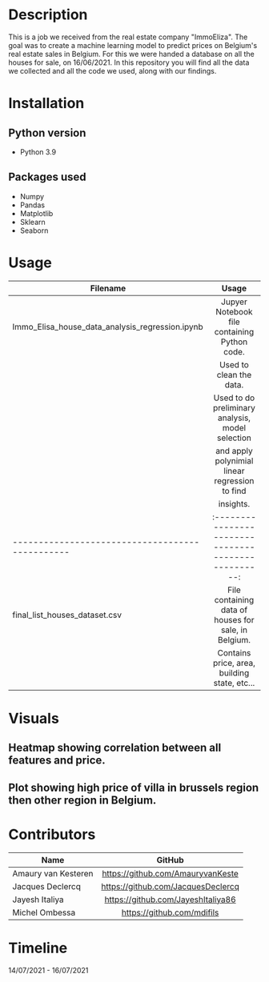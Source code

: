 # Description

This is a job we received from the real estate company "ImmoEliza".
The goal was to create a machine learning model to predict prices on Belgium's real estate sales in Belgium.
For this we were handed a database on all the houses for sale, on 16/06/2021.
In this repository you will find all the data we collected and all the code we used, along with our findings.

# Installation

## Python version

* Python 3.9


## Packages used

* Numpy
* Pandas
* Matplotlib
* Sklearn
* Seaborn

# Usage

|Filename                                       |Usage                                               |
|-----------------------------------------------|:--------------------------------------------------:|
|Immo_Elisa_house_data_analysis_regression.ipynb|Jupyer Notebook file containing Python code.        |
|                                               |Used to clean the data.                             |
|                                               |Used to do preliminary analysis, model selection    |
|                                               |and apply polynimial linear regression to find      |
|                                               |insights.                                           |
|-----------------------------------------------|:--------------------------------------------------:|
|final_list_houses_dataset.csv                  |File containing data of houses for sale, in Belgium.|
|                                               |Contains price, area, building state, etc...        |

# Visuals

## Heatmap showing correlation between all features and price.


## Plot showing high price of villa in brussels region then other region in Belgium.


# Contributors

|Name                 |GitHub                              |
|---------------------|:----------------------------------:|
|Amaury van Kesteren  |https://github.com/AmauryvanKeste   |
|Jacques Declercq     |https://github.com/JacquesDeclercq  |
|Jayesh Italiya       |https://github.com/JayeshItaliya86  |
|Michel Ombessa       |https://github.com/mdifils          |


# Timeline
14/07/2021 - 16/07/2021
